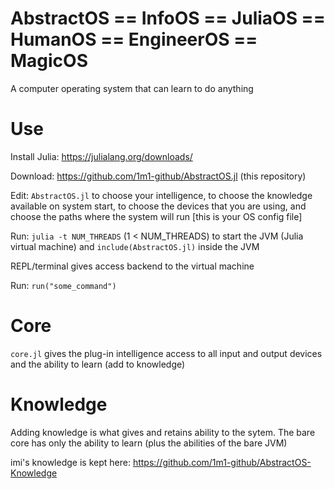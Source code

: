 # AbstractOS == InfoOS == JuliaOS == HumanOS == EngineerOS == MagicOS

A computer operating system that can learn to do anything

# Use

Install Julia: https://julialang.org/downloads/

Download: https://github.com/1m1-github/AbstractOS.jl (this repository)

Edit: `AbstractOS.jl` to choose your intelligence, to choose the knowledge available on system start, to choose the devices that you are using, and choose the paths where the system will run [this is your OS config file]

Run: `julia -t NUM_THREADS` (1 < NUM_THREADS) to start the JVM (Julia virtual machine)
and `include(AbstractOS.jl)` inside the JVM

REPL/terminal gives access backend to the virtual machine 

Run: `run("some_command")`

# Core

`core.jl` gives the plug-in intelligence access to all input and output devices and the ability to learn (add to knowledge)

# Knowledge

Adding knowledge is what gives and retains ability to the sytem. The bare core has only the ability to learn (plus the abilities of the bare JVM)

imi's knowledge is kept here:
https://github.com/1m1-github/AbstractOS-Knowledge
